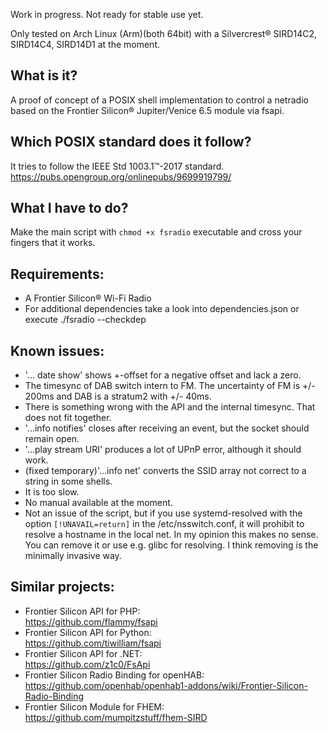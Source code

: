 Work in progress. Not ready for stable use yet.

Only tested on Arch Linux (Arm)(both 64bit) with a Silvercrest® SIRD14C2, SIRD14C4, SIRD14D1 at the moment.


What is it?  
-----------------------------------
A proof of concept of a POSIX shell implementation to control a netradio based on 
the Frontier Silicon® Jupiter/Venice 6.5 module via fsapi.


Which POSIX standard does it follow?
-----------------------------------
It tries to follow the IEEE Std 1003.1™-2017 standard.  
https://pubs.opengroup.org/onlinepubs/9699919799/


What I have to do?  
-----------------------------------
Make the main script with `chmod +x fsradio` executable and cross your fingers that it works.


Requirements:
------------------------------------
* A Frontier Silicon® Wi-Fi Radio
* For additional dependencies take a look into dependencies.json or execute ./fsradio --checkdep


Known issues:   
------------------------------------
* '... date show' shows +-offset for a negative offset and lack a zero. 
* The timesync of DAB switch intern to FM. The uncertainty of FM is +/- 200ms and DAB is a stratum2 with +/- 40ms.
* There is something wrong with the API and the internal timesync. That does not fit together.
* '...info notifies' closes after receiving an event, but the socket should remain open.
* '...play stream URI' produces a lot of UPnP error, although it should work. 
* (fixed temporary)'...info net' converts the SSID array not correct to a string in some shells.
* It is too slow.
* No manual available at the moment.
* Not an issue of the script, but if you use systemd-resolved with the option `[!UNAVAIL=return]` 
in the /etc/nsswitch.conf, it will prohibit to resolve a hostname in the local net. In my opinion this makes no sense. 
You can remove it or use e.g. glibc for resolving. I think removing is the minimally invasive way.


Similar projects:   
------------------------------------
* Frontier Silicon API for PHP:  
https://github.com/flammy/fsapi
* Frontier Silicon API for Python:  
https://github.com/tiwilliam/fsapi
* Frontier Silicon API for .NET:  
https://github.com/z1c0/FsApi
* Frontier Silicon Radio Binding for openHAB:  
https://github.com/openhab/openhab1-addons/wiki/Frontier-Silicon-Radio-Binding
* Frontier Silicon Module for FHEM:  
https://github.com/mumpitzstuff/fhem-SIRD